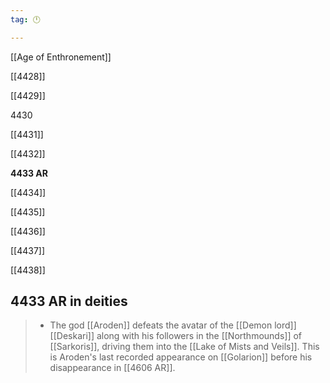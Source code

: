 ```yaml
---
tag: 🕛

---
```

[[Age of Enthronement]]


[[4428]]

[[4429]]

4430

[[4431]]

[[4432]]

**4433 AR**

[[4434]]

[[4435]]

[[4436]]

[[4437]]

[[4438]]



## 4433 AR in deities

>  - The god [[Aroden]] defeats the avatar of the [[Demon lord]] [[Deskari]] along with his followers in the [[Northmounds]] of [[Sarkoris]], driving them into the [[Lake of Mists and Veils]]. This is Aroden's last recorded appearance on [[Golarion]] before his disappearance in [[4606 AR]].






